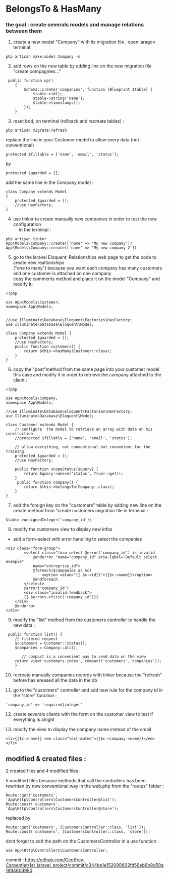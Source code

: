 
# BelongsTo & HasMany

### the goal :  create severals models and manage relations between them

1) create a new model "Company" with its migration file , open laragon terminal :
~~~
php artisan make:model Company -m
~~~
2) add rows on the new table by adding line on the new migration file "create compagnies..."
~~~
 public function up()
    {
        Schema::create('companies', function (Blueprint $table) {
            $table->id();
            $table->string('name');
            $table->timestamps();
        });
    }
~~~
3) reset bdd, on terminal (rollback and recreate tables) :
~~~
php artisan migrate:refresh
~~~
replace the line in your Customer model to allow every data (not conventional)
~~~
protected $fillable = ['name', 'email', 'status'];
~~~
by
~~~
protected $guarded = [];
~~~
add the same line in the Company model :
~~~
class Company extends Model
{
    protected $guarded = [];
    //use HasFactory;
}
~~~

4) use tinker to create manually new companies in order to test the new configuration
<br/>&emsp; in the terminal :
~~~
php artisan tinker
App\Models\Company::create(['name' => 'My new company'])
App\Models\Company::create(['name' => 'My new company 2'])
~~~
5) go to the laravel Eloquent: Relationships web page to get the code to create new realtionships
<br>("one to many") because you want each company has many customers and one customer is attached on one company
<br> copy the comments method and place it on the model "Company" and modify it:
~~~
<?php

use App\Models\Customer;
namespace App\Models;


//use Illuminate\Database\Eloquent\Factories\HasFactory;
use Illuminate\Database\Eloquent\Model;

class Company extends Model {
    protected $guarded = [];
    //use HasFactory;
    public function customers() {
        return $this->hasMany(Customer::class);
    }
}

~~~
6) copy the "post"method from the same page into your customer model this case and modify it in order to retrieve
the company attached to the client :
~~~
<?php

use App\Models\Company;
namespace App\Models;

//use Illuminate\Database\Eloquent\Factories\HasFactory;
use Illuminate\Database\Eloquent\Model;

class Customer extends Model {
	// configure  the model to retrieve an array with data on his construction
	//protected $fillable = ['name', 'email', 'status'];

	// allow everything, not conventional but convenient for the training
	protected $guarded = [];
    //use HasFactory;

    public function scopeStatus($query) {
    	return $query->where('status', True)->get();
    }
     public function company() {
    	return $this->belongsTo(Company::class);
    }
}

~~~
7) add the foreign key on the "customers" table by adding new line on the create method from
 "create customers migration file
in terminal :
~~~
$table->unsignedInteger('company_id');
~~~
8) modify the customers view to display new infos
- add a form-select with error handling to select the companies
~~~
<div class="form-group">
		<select class="form-select @error('company_id') is-invalid 
			@enderror "name="company_id" aria-label="Default select example" 
			name="entreprise_id">
			@foreach($companies as $c)
		  		<option value="{{ $c->id}}">{{$c->name}}</option>
		 	@endforeach
		</select>
		@error('company_id')
		<div class="invalid-feedback">
      	{{ $errors->first('company_id')}}
   	</div>
   	@enderror
</div>
~~~
9) modify the "list" method from the customers controller to handle the new data :
~~~
 public function list() {
    // filtered request
    $customers = Customer::status();
    $companies = Company::all();

	   // compact is a convenient way to send data on the view
    return view('customers.index', compact('customers','companies'));
    }
~~~
10) recreate manually companies records with tinker because the "refresh" before has ereased all the data in the db

11) go to the "customers" controller and add new rule for the company id in the "store" function :
~~~
'company_id' => 'required|integer'
~~~
12) create severals clients with the form on the customer view to test if everything is alright

13) modify the view to display the company name instead of the email
~~~
<li>{{$c->name}} <em class="text-muted">{{$c->company->name}}</em></li>
~~~

modified & created files :
----------------
2 created files and 4 modified files : 

5 modified files because methods that call the controllers has been rewritten by new conventional way in the web.php from the "routes" folder :

~~~
Route::get('customers', 'App\Http\Controllers\CustomersController@list');
Route::post('customers', 'App\Http\Controllers\CustomersController@store');
~~~
replaced by 
~~~
Route::get('customers', [CustomersController::class, 'list']);
Route::post('customers', [CustomersController::class, 'store']);
~~~

dont forget to add the path on the CustomersController in a use function :
~~~
use App\Http\Controllers\CustomersController;
~~~

commit : https://github.com/Geoffrey-Carpentier/1st_laravel_project/commit/c344be1e152090602fd56eb6b8d50a199460d950




